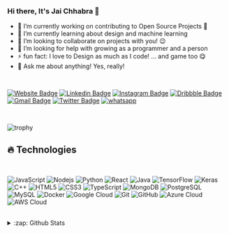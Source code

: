 ### Hi there, It's Jai Chhabra 👋

- 🔭 I’m currently working on contributing to Open Source Projects 🙂
- 🌱 I’m currently learning about design and machine learning
- 👯 I’m looking to collaborate on projects with you! 😉
- 🤔 I’m looking for help with growing as a programmer and a person
- ⚡ fun fact: I love to Design as much as I code! ... and game too 😋
- 💬 Ask me about anything! Yes, really! 

<br />

[![Website Badge](https://img.shields.io/badge/-Design.Portfolio-teal?style=flat-square&url=https%3A%2F%2Fjaichhabra.github.io)](https://jaichhabra.github.io)
[![Linkedin Badge](https://img.shields.io/badge/-jaichhabra-blue?style=flat-square&logo=Linkedin&logoColor=white&link=https://www.linkedin.com/in/jaichhabra-576429171i/)](https://www.linkedin.com/in/jaichhabra)
[![Instagram Badge](https://img.shields.io/badge/-jaichhabra-purple?style=flat-square&logo=instagram&logoColor=white&link=https://instagram.com/jaichhabra/)](https://instagram.com/jai.jc)
[![Dribbble Badge](https://img.shields.io/badge/-Dribbble-ea4c89?style=flat-square&logo=Dribbble&logoColor=white&link=https://dribbble.com/jaichhabra)](https://dribbble.com/jai-jc)
[![Gmail Badge](https://img.shields.io/badge/-jaichhabra@gmail.com-c14438?style=flat-square&logo=Gmail&logoColor=white&link=mailto:jaichhabra@gmail.com)](mailto:jaichhabra@gmail.com)
[![Twitter Badge](https://img.shields.io/badge/jai.jc-%231DA1F2.svg?&style=flat-square&logo=twitter&logoColor=white)](https://twitter.com/jaichhabra)
[![whatsapp](https://img.shields.io/badge/-Whatsapp-075E54?style=flat-square&url=https%3A%2F%2Fwhatsapp.com&logo=Whatsapp&logoColor=white)](https://wa.me/+91956833520)

<br />

![trophy](https://github-profile-trophy.vercel.app/?username=jaichhabra)

## 🔥 Technologies

<br />

![JavaScript](https://img.shields.io/badge/-JavaScript-black?style=flat-square&logo=javascript)
![Nodejs](https://img.shields.io/badge/-Nodejs-black?style=flat-square&logo=Node.js)
![Python](https://img.shields.io/badge/-Python-black?style=flat-square&logo=Python)
![React](https://img.shields.io/badge/-React-black?style=flat-square&logo=react)
![Java](https://img.shields.io/badge/-java-E34A86?style=flat-square&logo=java)
![TensorFlow](https://img.shields.io/badge/-TensorFlow-black?style=flat-square&logo=TensorFlow)
![Keras](https://img.shields.io/badge/-Keras-black?style=flat-square&logo=Keras)
![C++](https://img.shields.io/badge/-C++-00599C?style=flat-square&logo=c)
![HTML5](https://img.shields.io/badge/-HTML5-E34F26?style=flat-square&logo=html5&logoColor=white)
![CSS3](https://img.shields.io/badge/-CSS3-1572B6?style=flat-square&logo=css3)
![TypeScript](https://img.shields.io/badge/-TypeScript-007ACC?style=flat-square&logo=typescript)
![MongoDB](https://img.shields.io/badge/-MongoDB-black?style=flat-square&logo=mongodb)
![PostgreSQL](https://img.shields.io/badge/-PostgreSQL-336791?style=flat-square&logo=postgresql)
![MySQL](https://img.shields.io/badge/-MySQL-black?style=flat-square&logo=mysql)
![Docker](https://img.shields.io/badge/-Docker-black?style=flat-square&logo=docker)
![Google Cloud](https://img.shields.io/badge/Google%20Cloud-black?style=flat-square&logo=google-cloud)
![Git](https://img.shields.io/badge/-Git-black?style=flat-square&logo=git)
![GitHub](https://img.shields.io/badge/-GitHub-181717?style=flat-square&logo=github)
![Azure Cloud](https://img.shields.io/badge/MicrosoftAzureCloud-black?style=flat-square&logo=azure-cloud)
![AWS Cloud](https://img.shields.io/badge/AmazonAwsCloud-black?style=flat-square&logo=aws-cloud)

<br />
<details>
  <summary>:zap: Github Stats</summary>
  <img align="left" alt="My's Github Stats" src="https://github-readme-stats.vercel.app/api?username=jaichhabra&count_private=true&show_icons=true&include_all_commits=true" />
  <img align="left" alt="MY's Github Stats" src="https://github-readme-stats.vercel.app/api/top-langs/?username=jaichhabra&hide=TeX&layout=compact" />
</details>


